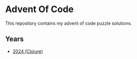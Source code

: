 # Advent Of Code

This repository contains my advent of code puzzle solutions.

## Years

- [2024 (Clojure)](2024/)
